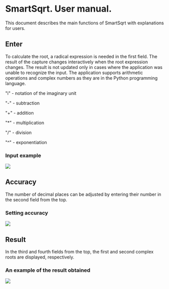 # SmartSqrt. User manual.

This document describes the main functions of SmartSqrt with explanations for users.

## Enter
To calculate the root, a radical expression is needed in the first field.
The result of the capture changes interactively when the root expression changes.
The result is not updated only in cases where the application was unable to recognize the input.
The application supports arithmetic operations and complex numbers as they are in the Python programming language.

"i" - notation of the imaginary unit

"-" - subtraction

"+" - addition

"*" - multiplication

"/" - division

"^" - exponentiation

### Input example

![](https://i.imgur.com/eoYCdpW.png)

## Accuracy

The number of decimal places can be adjusted by entering their number in the second field from the top.

### Setting accuracy

![](https://i.imgur.com/38ZQ7Lc.png)

## Result

In the third and fourth fields from the top, the first and second complex roots are displayed, respectively.

### An example of the result obtained

![](https://i.imgur.com/s9CI8Nz.png)
